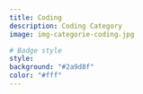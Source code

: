 ```yaml
---
title: Coding
description: Coding Category
image: img-categorie-coding.jpg

# Badge style
style:
background: "#2a9d8f"
color: "#fff"
---
```

